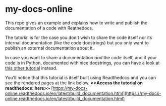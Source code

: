 # my-docs-online

This  repo gives an example and explains how to write and publish the documentation of  a code with Reathedocs. 

The tutorial is for the case  you don't wish to share the code itself nor its internal documentation (like the code docstrings) but you only want to publish an external documentation about it.

In case you want to share a documentation _and_ the code itself, and if your code is in Python, documented with nice docstrings, you can have a look at [this other tutorial](https://my-documented-code-test.readthedocs.io/en/latest/) instead.

You'll notice that this tutorial  is itself built using Readthedocs and you can see the rendered pages at the link below.
**>>Access the tutorial on  readthedocs: here>>** [https://my-docs-online.readthedocs.io/en/latest/build_documentation.html](https://my-docs-online.readthedocs.io/en/latest/build_documentation.html)

